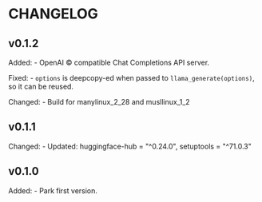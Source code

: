 # CHANGELOG

## v0.1.2

Added:
    - OpenAI © compatible Chat Completions API server.

Fixed:
    - `options` is deepcopy-ed when passed to `llama_generate(options)`, so it can be reused.

Changed:
    - Build for manylinux_2_28 and musllinux_1_2

## v0.1.1

Changed:
    - Updated: huggingface-hub = "^0.24.0", setuptools = "^71.0.3"

## v0.1.0

Added:
    - Park first version.
